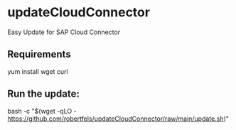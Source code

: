 # updateCloudConnector
Easy Update for SAP Cloud Connector

## Requirements
yum install wget curl

## Run the update:
bash -c "$(wget -qLO - https://github.com/robertfels/updateCloudConnector/raw/main/update.sh)"
